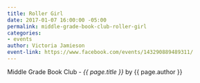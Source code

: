 ```yaml
---
title: Roller Girl
date: 2017-01-07 16:00:00 -05:00
permalink: middle-grade-book-club-roller-girl
categories:
- events
author: Victoria Jamieson
event-link: https://www.facebook.com/events/143290889489311/
---
```


Middle Grade Book Club - *{{ page.title }}* by {{ page.author }}
